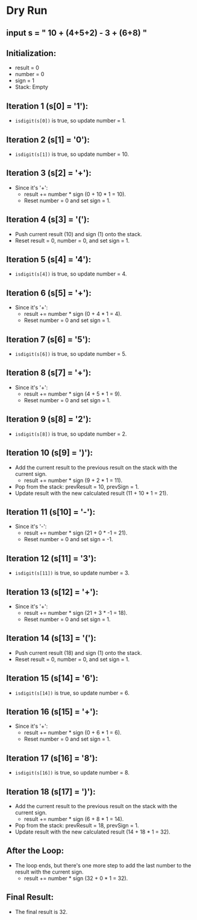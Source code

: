 # Dry Run 
## input  s =  " 10 + (4+5+2) - 3 + (6+8) "

## Initialization:
- result = 0
- number = 0
- sign = 1
- Stack: Empty

## Iteration 1 (s[0] = '1'):
- `isdigit(s[0])` is true, so update number = 1.

## Iteration 2 (s[1] = '0'):
- `isdigit(s[1])` is true, so update number = 10.

## Iteration 3 (s[2] = '+'):
- Since it's '+':
  - result += number * sign (0 + 10 * 1 = 10).
  - Reset number = 0 and set sign = 1.

## Iteration 4 (s[3] = '('):
- Push current result (10) and sign (1) onto the stack.
- Reset result = 0, number = 0, and set sign = 1.

## Iteration 5 (s[4] = '4'):
- `isdigit(s[4])` is true, so update number = 4.

## Iteration 6 (s[5] = '+'):
- Since it's '+':
  - result += number * sign (0 + 4 * 1 = 4).
  - Reset number = 0 and set sign = 1.

## Iteration 7 (s[6] = '5'):
- `isdigit(s[6])` is true, so update number = 5.

## Iteration 8 (s[7] = '+'):
- Since it's '+':
  - result += number * sign (4 + 5 * 1 = 9).
  - Reset number = 0 and set sign = 1.

## Iteration 9 (s[8] = '2'):
- `isdigit(s[8])` is true, so update number = 2.

## Iteration 10 (s[9] = ')'):
- Add the current result to the previous result on the stack with the current sign.
  - result += number * sign (9 + 2 * 1 = 11).
- Pop from the stack: prevResult = 10, prevSign = 1.
- Update result with the new calculated result (11 + 10 * 1 = 21).

## Iteration 11 (s[10] = '-'):
- Since it's '-':
  - result += number * sign (21 + 0 * -1 = 21).
  - Reset number = 0 and set sign = -1.

## Iteration 12 (s[11] = '3'):
- `isdigit(s[11])` is true, so update number = 3.

## Iteration 13 (s[12] = '+'):
- Since it's '+':
  - result += number * sign (21 + 3 * -1 = 18).
  - Reset number = 0 and set sign = 1.

## Iteration 14 (s[13] = '('):
- Push current result (18) and sign (1) onto the stack.
- Reset result = 0, number = 0, and set sign = 1.

## Iteration 15 (s[14] = '6'):
- `isdigit(s[14])` is true, so update number = 6.

## Iteration 16 (s[15] = '+'):
- Since it's '+':
  - result += number * sign (0 + 6 * 1 = 6).
  - Reset number = 0 and set sign = 1.

## Iteration 17 (s[16] = '8'):
- `isdigit(s[16])` is true, so update number = 8.

## Iteration 18 (s[17] = ')'):
- Add the current result to the previous result on the stack with the current sign.
  - result += number * sign (6 + 8 * 1 = 14).
- Pop from the stack: prevResult = 18, prevSign = 1.
- Update result with the new calculated result (14 + 18 * 1 = 32).

## After the Loop:
- The loop ends, but there's one more step to add the last number to the result with the current sign.
  - result += number * sign (32 + 0 * 1 = 32).

## Final Result:
- The final result is 32.

